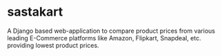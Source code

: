 # sastakart
A Django based web-application to compare product prices from various leading E-Commerce platforms like Amazon, Flipkart, Snapdeal, etc. providing lowest product prices.
